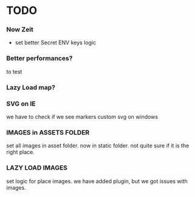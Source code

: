 # TODO

### Now Zeit

- set better Secret ENV keys logic

### Better performances?

to test

### Lazy Load map?

### SVG on IE

we have to check if we see markers custom svg on windows

### IMAGES in ASSETS FOLDER

set all images in asset folder. now in static folder. not quite sure if it is the right place.

### LAZY LOAD IMAGES

set logic for place images. we have added plugin, but we got issues with images.
